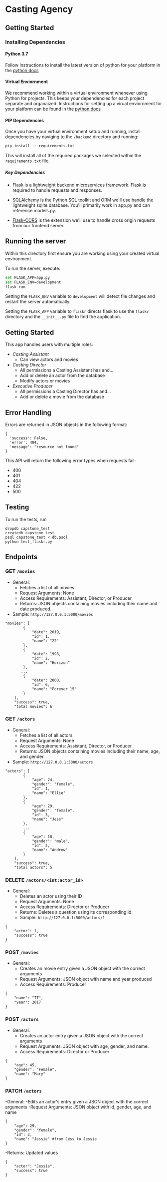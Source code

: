 # Casting Agency

## Getting Started

### Installing Dependencies

#### Python 3.7

Follow instructions to install the latest version of python for your platform in the [python docs](https://docs.python.org/3/using/unix.html#getting-and-installing-the-latest-version-of-python)

#### Virtual Enviornment

We recommend working within a virtual environment whenever using Python for projects. This keeps your dependencies for each project separate and organaized. Instructions for setting up a virual enviornment for your platform can be found in the [python docs](https://packaging.python.org/guides/installing-using-pip-and-virtual-environments/)

#### PIP Dependencies

Once you have your virtual environment setup and running, install dependencies by naviging to the `/backend` directory and running:

```bash
pip install -r requirements.txt
```

This will install all of the required packages we selected within the `requirements.txt` file.

##### Key Dependencies

- [Flask](http://flask.pocoo.org/)  is a lightweight backend microservices framework. Flask is required to handle requests and responses.

- [SQLAlchemy](https://www.sqlalchemy.org/) is the Python SQL toolkit and ORM we'll use handle the lightweight sqlite database. You'll primarily work in app.py and can reference models.py. 

- [Flask-CORS](https://flask-cors.readthedocs.io/en/latest/#) is the extension we'll use to handle cross origin requests from our frontend server. 

## Running the server

Within this directory first ensure you are working using your created virtual environment.

To run the server, execute:

```bash
set FLASK_APP=app.py
set FLASK_ENV=development
flask run
```

Setting the `FLASK_ENV` variable to `development` will detect file changes and restart the server automatically.

Setting the `FLASK_APP` variable to `flaskr` directs flask to use the `flaskr` directory and the `__init__.py` file to find the application. 

## Getting Started
This app handles users with multiple roles:
 - _Casting Assistant_
    - Can view actors and movies 
 - _Casting Director_
    - All permissions a Casting Assistant has and…
    - Add or delete an actor from the database
    - Modify actors or movies
 - _Executive Producer_
    - All permissions a Casting Director has and…
    - Add or delete a movie from the database

## Error Handling

Errors are returned in JSON objects in the following format:
```
{
  'success': False,
  'error': 404,
  'message': "resource not found"
}
```
This API will return the following error types when requests fail:
  - 400
  - 401
  - 404
  - 422
  - 500


## Testing
To run the tests, run

```
dropdb capstone_test
createdb capstone_test
psql capstone_test < db.psql
python test_flaskr.py
```

## Endpoints

### GET `/movies`

- General:
  - Fetches a list of all movies.
  - Request Arguments: None
  - Access Requirements: Assistant, Director, or Producer
  - Returns: JSON objects containing movies including their name and date produced. 
- Sample: `http://127.0.0.1:5000/movies`
```
"movies": [
        {
            "date": 2019,
            "id": 1,
            "name": "22"
        },
        {
            "date": 1998,
            "id": 2,
            "name": "Horizon"
        },
       ...
        {
            "date": 2000,
            "id": 6,
            "name": "Forever 15"
        }
    ],
    "success": true,
    "total movies": 6
```

### GET `/actors`

- General:
  - Fetches a list of all actors
  - Request Arguments: None
  - Access Requirements: Assistant, Director, or Producer
  - Returns: JSON objects containing movies including their name, age, and gender. 
- Sample: `http://127.0.0.1:5000/actors` 
```
"actors": [
        {
            "age": 24,
            "gender": "female",
            "id": 1,
            "name": "Ellie"
        },
        {
            "age": 29,
            "gender": "female",
            "id": 3,
            "name": "Jess"
        },
        ...
        {
            "age": 18,
            "gender": "male",
            "id": 2,
            "name": "Andrew"
        }
    ],
    "success": true,
    "total actors": 5
```

### DELETE `/actors/<int:actor_id>`
- General:
  - Deletes an actor using their ID 
  - Request Arguments: None
  - Access Requirements: Director or Producer
  - Returns: Deletes a question using its corresponding id.
  - Sample: `http://127.0.0.1:5000/actors/1` 
```
{
    "actor": 1,
    "success": true
}
```

### POST `/movies`

- General:
  - Creates an movie entry given a JSON object with the correct arguments
  - Request Arguments: JSON object with name and year produced
  - Access Requirements: Producer
```
{
    "name": "IT", 
    "year": 2017
}
```

### POST `/actors`

- General:
  - Creates an actor entry given a JSON object with the correct arguments
  - Request Arguments: JSON object with age, gender, and name.
  - Access Requirements: Director or Producer
```
{
    "age": 45,
    "gender": "Female",
    "name": "Mary"
}
```

 
 ### PATCH `/actors`
 
 -General:
  -Edits an actor's entry given a JSON object with the correct arguments
  -Request Arguments: JSON object with id, gender, age, and name
```
{
    "age": 29,
    "gender": "female",
    "id": 3,
    "name": "Jessie" #from Jess to Jessie
}
```
  -Returns: Updated values
```
{
    "actor": "Jessie",
    "success": true
}
```
